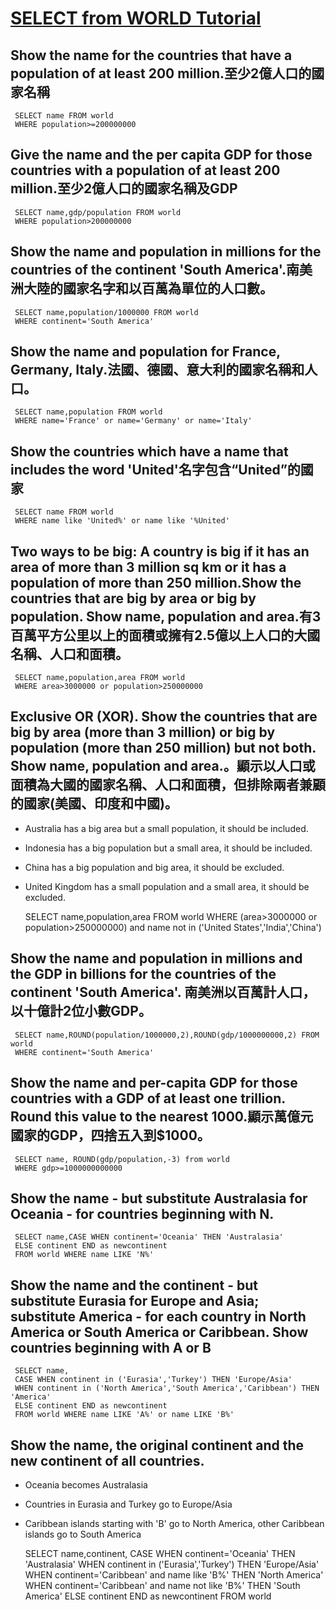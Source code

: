# [SELECT from WORLD Tutorial](https://sqlzoo.net/wiki/SELECT_from_WORLD_Tutorial/zh)

## Show the name for the countries that have a population of at least 200 million.至少2億人口的國家名稱

     SELECT name FROM world 
     WHERE population>=200000000

## Give the name and the per capita GDP for those countries with a population of at least 200 million.至少2億人口的國家名稱及GDP

     SELECT name,gdp/population FROM world
     WHERE population>200000000

## Show the name and population in millions for the countries of the continent 'South America'.南美洲大陸的國家名字和以百萬為單位的人口數。

     SELECT name,population/1000000 FROM world
     WHERE continent='South America'

## Show the name and population for France, Germany, Italy.法國、德國、意大利的國家名稱和人口。

     SELECT name,population FROM world
     WHERE name='France' or name='Germany' or name='Italy'

## Show the countries which have a name that includes the word 'United'名字包含“United”的國家

     SELECT name FROM world
     WHERE name like 'United%' or name like '%United'

## Two ways to be big: A country is big if it has an area of more than 3 million sq km or it has a population of more than 250 million.Show the countries that are big by area or big by population. Show name, population and area.有3百萬平方公里以上的面積或擁有2.5億以上人口的大國名稱、人口和面積。

     SELECT name,population,area FROM world
     WHERE area>3000000 or population>250000000

## Exclusive OR (XOR). Show the countries that are big by area (more than 3 million) or big by population (more than 250 million) but not both. Show name, population and area.。顯示以人口或面積為大國的國家名稱、人口和面積，但排除兩者兼顧的國家(美國、印度和中國)。

* Australia has a big area but a small population, it should be included.

* Indonesia has a big population but a small area, it should be included.

* China has a big population and big area, it should be excluded.

* United Kingdom has a small population and a small area, it should be excluded.

     SELECT name,population,area FROM world
     WHERE (area>3000000 or population>250000000) and name not in ('United States','India','China')

## Show the name and population in millions and the GDP in billions for the countries of the continent 'South America'. 南美洲以百萬計人口，以十億計2位小數GDP。

     SELECT name,ROUND(population/1000000,2),ROUND(gdp/1000000000,2) FROM world
     WHERE continent='South America'

## Show the name and per-capita GDP for those countries with a GDP of at least one trillion. Round this value to the nearest 1000.顯示萬億元國家的GDP，四捨五入到$1000。

     SELECT name, ROUND(gdp/population,-3) from world
     WHERE gdp>=1000000000000

## Show the name - but substitute Australasia for Oceania - for countries beginning with N.

     SELECT name,CASE WHEN continent='Oceania' THEN 'Australasia'
     ELSE continent END as newcontinent
     FROM world WHERE name LIKE 'N%'

## Show the name and the continent - but substitute Eurasia for Europe and Asia; substitute America - for each country in North America or South America or Caribbean. Show countries beginning with A or B

     SELECT name,
     CASE WHEN continent in ('Eurasia','Turkey') THEN 'Europe/Asia'
     WHEN continent in ('North America','South America','Caribbean') THEN 'America'
     ELSE continent END as newcontinent
     FROM world WHERE name LIKE 'A%' or name LIKE 'B%'

## Show the name, the original continent and the new continent of all countries.

* Oceania becomes Australasia

* Countries in Eurasia and Turkey go to Europe/Asia

* Caribbean islands starting with 'B' go to North America, other Caribbean islands go to South America

     SELECT name,continent,
     CASE WHEN continent='Oceania' THEN 'Australasia'
     WHEN continent in ('Eurasia','Turkey') THEN 'Europe/Asia'
     WHEN continent='Caribbean' and name like 'B%' THEN 'North America'
     WHEN continent='Caribbean' and name not like 'B%' THEN 'South America'
     ELSE continent END as newcontinent FROM world
